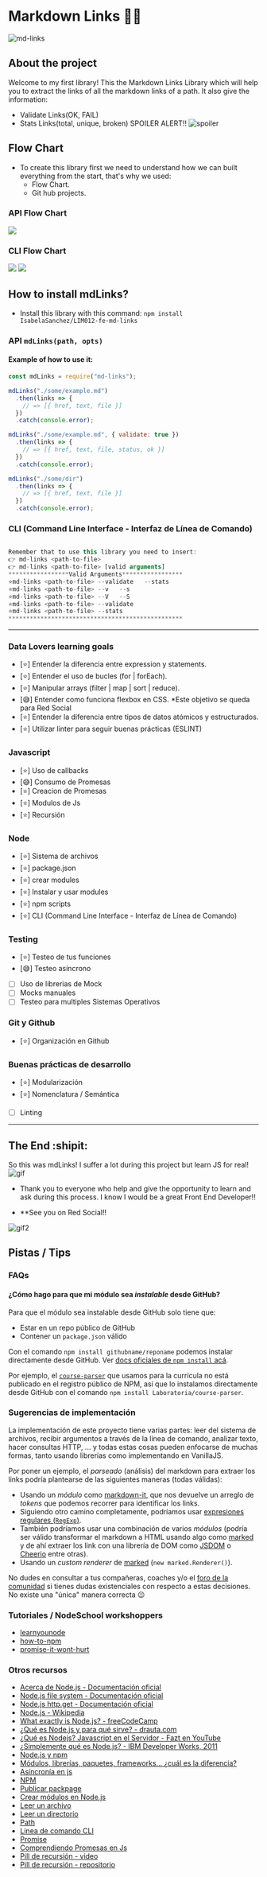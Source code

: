 # Markdown Links 📄🔗

![md-links](img/Present.png)

## About the project

Welcome to my first library! This the Markdown Links Library which will help you to extract
the links of all the markdown links of a path. It also give the information:
- Validate Links(OK, FAIL)
- Stats Links(total, unique, broken)
SPOILER ALERT!!
![spoiler](img/spoiler.png)

## Flow Chart 

- To create this library first we need to understand how we can built everything from the start, that's why we used:
   - Flow Chart.
   - Git hub projects.

### API Flow Chart

![](img/APIFG.jpg)

### CLI Flow Chart

![](img/CLIFG.jpg)
![](img/CLIFG2.jpg)

## How to install mdLinks?

- Install this library with this command: `npm install IsabelaSanchez/LIM012-fe-md-links `

### API `mdLinks(path, opts)`

#### Example of how to use it:

```js
const mdLinks = require("md-links");

mdLinks("./some/example.md")
  .then(links => {
    // => [{ href, text, file }]
  })
  .catch(console.error);

mdLinks("./some/example.md", { validate: true })
  .then(links => {
    // => [{ href, text, file, status, ok }]
  })
  .catch(console.error);

mdLinks("./some/dir")
  .then(links => {
    // => [{ href, text, file }]
  })
  .catch(console.error);
```

### CLI (Command Line Interface - Interfaz de Línea de Comando)

```js

Remember that to use this library you need to insert:
👉 md-links <path-to-file>
👉 md-links <path-to-file> [valid arguments]
*****************Valid Arguments*****************
⭐md-links <path-to-file> --validate   --stats
⭐md-links <path-to-file> --v   --s
⭐md-links <path-to-file> --V   --S
⭐md-links <path-to-file> --validate
⭐md-links <path-to-file> --stats
************************************************* 

```

---

### Data Lovers learning goals
- [⭐] Entender la diferencia entre expression y statements.
- [⭐] Entender el uso de bucles (for | forEach).
- [⭐] Manipular arrays (filter | map | sort | reduce).
- [😅] Entender como funciona flexbox en CSS. *Este objetivo se queda para Red Social
- [⭐] Entender la diferencia entre tipos de datos atómicos y estructurados.
- [⭐] Utilizar linter para seguir buenas prácticas (ESLINT)

### Javascript
- [⭐] Uso de callbacks
- [😅] Consumo de Promesas
- [⭐] Creacion de Promesas
- [⭐] Modulos de Js
- [⭐] Recursión

### Node
- [⭐] Sistema de archivos
- [⭐] package.json
- [⭐] crear modules
- [⭐] Instalar y usar modules
- [⭐] npm scripts
- [⭐] CLI (Command Line Interface - Interfaz de Línea de Comando)

### Testing
- [⭐] Testeo de tus funciones
- [😅] Testeo asíncrono
- [ ] Uso de librerias de Mock
- [ ] Mocks manuales
- [ ] Testeo para multiples Sistemas Operativos

### Git y Github
- [⭐] Organización en Github

### Buenas prácticas de desarrollo
- [⭐] Modularización
- [⭐] Nomenclatura / Semántica
- [ ] Linting

***

## The End 	:shipit:
So this was mdLinks! I suffer a lot during this project but learn JS for real!
![gif](https://steamuserimages-a.akamaihd.net/ugc/954101135156565426/21D9841F8E03ED30D91A7720388E1E8D3A464FC0/)
- Thank you to everyone who help and give the opportunity to learn and ask during this process. I know I would be a great Front End Developer!!

- **See you on Red Social!!

![gif2](img/gif.gif)

## Pistas / Tips

### FAQs

#### ¿Cómo hago para que mi módulo sea _instalable_ desde GitHub?

Para que el módulo sea instalable desde GitHub solo tiene que:

- Estar en un repo público de GitHub
- Contener un `package.json` válido

Con el comando `npm install githubname/reponame` podemos instalar directamente
desde GitHub. Ver [docs oficiales de `npm install` acá](https://docs.npmjs.com/cli/install).

Por ejemplo, el [`course-parser`](https://github.com/Laboratoria/course-parser)
que usamos para la currícula no está publicado en el registro público de NPM,
así que lo instalamos directamente desde GitHub con el comando `npm install
Laboratoria/course-parser`.

### Sugerencias de implementación

La implementación de este proyecto tiene varias partes: leer del sistema de
archivos, recibir argumentos a través de la línea de comando, analizar texto,
hacer consultas HTTP, ... y todas estas cosas pueden enfocarse de muchas formas,
tanto usando librerías como implementando en VanillaJS.

Por poner un ejemplo, el _parseado_ (análisis) del markdown para extraer los
links podría plantearse de las siguientes maneras (todas válidas):

- Usando un _módulo_ como [markdown-it](https://github.com/markdown-it/markdown-it),
  que nos devuelve un arreglo de _tokens_ que podemos recorrer para identificar
  los links.
- Siguiendo otro camino completamente, podríamos usar
  [expresiones regulares (`RegExp`)](https://developer.mozilla.org/es/docs/Web/JavaScript/Guide/Regular_Expressions).
- También podríamos usar una combinación de varios _módulos_ (podría ser válido
  transformar el markdown a HTML usando algo como [marked](https://github.com/markedjs/marked)
  y de ahí extraer los link con una librería de DOM como [JSDOM](https://github.com/jsdom/jsdom)
  o [Cheerio](https://github.com/cheeriojs/cheerio) entre otras).
- Usando un _custom renderer_ de [marked](https://github.com/markedjs/marked)
  (`new marked.Renderer()`).

No dudes en consultar a tus compañeras, coaches y/o el [foro de la comunidad](http://community.laboratoria.la/c/js)
si tienes dudas existenciales con respecto a estas decisiones. No existe una
"única" manera correcta :wink:

### Tutoriales / NodeSchool workshoppers

- [learnyounode](https://github.com/workshopper/learnyounode)
- [how-to-npm](https://github.com/workshopper/how-to-npm)
- [promise-it-wont-hurt](https://github.com/stevekane/promise-it-wont-hurt)

### Otros recursos

- [Acerca de Node.js - Documentación oficial](https://nodejs.org/es/about/)
- [Node.js file system - Documentación oficial](https://nodejs.org/api/fs.html)
- [Node.js http.get - Documentación oficial](https://nodejs.org/api/http.html#http_http_get_options_callback)
- [Node.js - Wikipedia](https://es.wikipedia.org/wiki/Node.js)
- [What exactly is Node.js? - freeCodeCamp](https://medium.freecodecamp.org/what-exactly-is-node-js-ae36e97449f5)
- [¿Qué es Node.js y para qué sirve? - drauta.com](https://www.drauta.com/que-es-nodejs-y-para-que-sirve)
- [¿Qué es Nodejs? Javascript en el Servidor - Fazt en YouTube](https://www.youtube.com/watch?v=WgSc1nv_4Gw)
- [¿Simplemente qué es Node.js? - IBM Developer Works, 2011](https://www.ibm.com/developerworks/ssa/opensource/library/os-nodejs/index.html)
- [Node.js y npm](https://www.genbeta.com/desarrollo/node-js-y-npm)
- [Módulos, librerías, paquetes, frameworks... ¿cuál es la diferencia?](http://community.laboratoria.la/t/modulos-librerias-paquetes-frameworks-cual-es-la-diferencia/175)
- [Asíncronía en js](https://carlosazaustre.com/manejando-la-asincronia-en-javascript/)
- [NPM](https://docs.npmjs.com/getting-started/what-is-npm)
- [Publicar packpage](https://docs.npmjs.com/getting-started/publishing-npm-packages)
- [Crear módulos en Node.js](https://docs.npmjs.com/getting-started/publishing-npm-packages)
- [Leer un archivo](https://nodejs.org/api/fs.html#fs_fs_readfile_path_options_callback)
- [Leer un directorio](https://nodejs.org/api/fs.html#fs_fs_readdir_path_options_callback)
- [Path](https://nodejs.org/api/path.html)
- [Linea de comando CLI](https://medium.com/netscape/a-guide-to-create-a-nodejs-command-line-package-c2166ad0452e)
- [Promise](https://javascript.info/promise-basics)
- [Comprendiendo Promesas en Js](https://hackernoon.com/understanding-promises-in-javascript-13d99df067c1)
- [Pill de recursión - video](https://www.youtube.com/watch?v=lPPgY3HLlhQ&t=916s)
- [Pill de recursión - repositorio](https://github.com/merunga/pildora-recursion)


